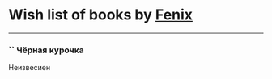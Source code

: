 # Wish list of books by [Fenix](https://plus.google.com/u/0/111367585493471720963/)
---

### `` Чёрная курочка
Неизвесиен

